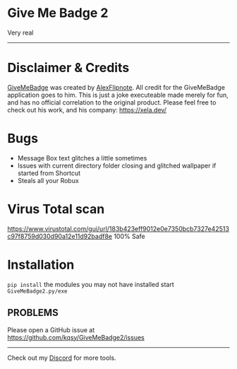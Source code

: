 Give Me Badge 2
=======
Very real

----------------
Disclaimer & Credits
====================
[GiveMeBadge](https://github.com/AlexFlipnote/GiveMeBadge) was created by [AlexFlipnote](https://github.com/AlexFlipnote).
All credit for the GiveMeBadge application goes to him.
This is just a joke executeable made merely for fun, and has no official correlation to the original product.
Please feel free to check out his work, and his company: https://xela.dev/

Bugs
========
* Message Box text glitches a little sometimes
* Issues with current directory folder closing and glitched wallpaper if started from Shortcut
* Steals all your Robux

Virus Total scan
================
https://www.virustotal.com/gui/url/183b423eff9012e0e7350bcb7327e42513c97f8759d030d90a12e11d92badf8e
100% Safe

Installation
============
`pip install` the modules you may not have installed
start `GiveMeBadge2.py/exe`

PROBLEMS
---------

Please open a GitHub issue at https://github.com/kqsy/GiveMeBadge2/issues


-----------------------------------------------------------------------
Check out my [Discord](https://teamkuso.xyz/discord) for more tools.
